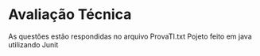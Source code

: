 # Avaliação Técnica
As questões estão respondidas no arquivo ProvaTI.txt
Pojeto feito em java utilizando Junit
